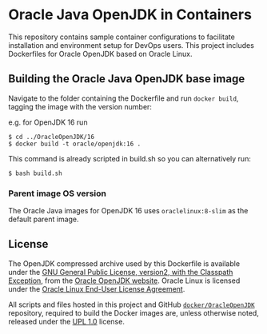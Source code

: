 Oracle Java OpenJDK in Containers
=====
This repository contains sample container configurations to facilitate installation and environment setup for DevOps users. This project includes Dockerfiles for Oracle OpenJDK based on Oracle Linux.

## Building the Oracle Java OpenJDK base image
Navigate to the folder containing the Dockerfile and run `docker build`, tagging the image with the version number:

e.g. for OpenJDK 16 run
```
$ cd ../OracleOpenJDK/16
$ docker build -t oracle/openjdk:16 .
```

This command is already scripted in build.sh so you can alternatively run:
```
$ bash build.sh
```

### Parent image OS version

The Oracle Java images for OpenJDK 16 uses `oraclelinux:8-slim` as the default parent image.


## License
The OpenJDK compressed archive used by this Dockerfile is available under the [GNU General Public License, version2, with the Classpath Exception](https://openjdk.java.net/legal/gplv2+ce.html), from the [Oracle OpenJDK website](https://jdk.java.net).
Oracle Linux is licensed under the [Oracle Linux End-User License Agreement](https://oss.oracle.com/ol/EULA).

All scripts and files hosted in this project and GitHub [`docker/OracleOpenJDK`](./) repository, required to build the Docker images are, unless otherwise noted, released under the [UPL 1.0](https://oss.oracle.com/licenses/upl/) license.
